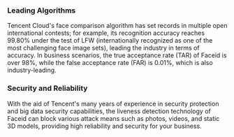 ### Leading Algorithms
Tencent Cloud's face comparison algorithm has set records in multiple open international contests; for example, its recognition accuracy reaches 99.80% under the test of LFW (internationally recognized as one of the most challenging face image sets), leading the industry in terms of accuracy. In business scenarios, the true acceptance rate (TAR) of Faceid is over 98%, while the false acceptance rate (FAR) is 0.01%, which is also industry-leading.

### Security and Reliability  
With the aid of Tencent's many years of experience in security protection and big data security capabilities, the liveness detection technology of Faceid can block various attack means such as photos, videos, and static 3D models, providing high reliability and security for your business.

